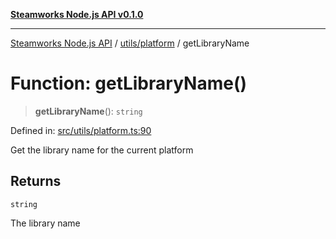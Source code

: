 [**Steamworks Node.js API v0.1.0**](../../../README.md)

***

[Steamworks Node.js API](../../../modules.md) / [utils/platform](../README.md) / getLibraryName

# Function: getLibraryName()

> **getLibraryName**(): `string`

Defined in: [src/utils/platform.ts:90](https://github.com/MikalDev/steam-koffi/blob/57920fe5c92a340b13303d2cc44034af83ea4270/src/utils/platform.ts#L90)

Get the library name for the current platform

## Returns

`string`

The library name
